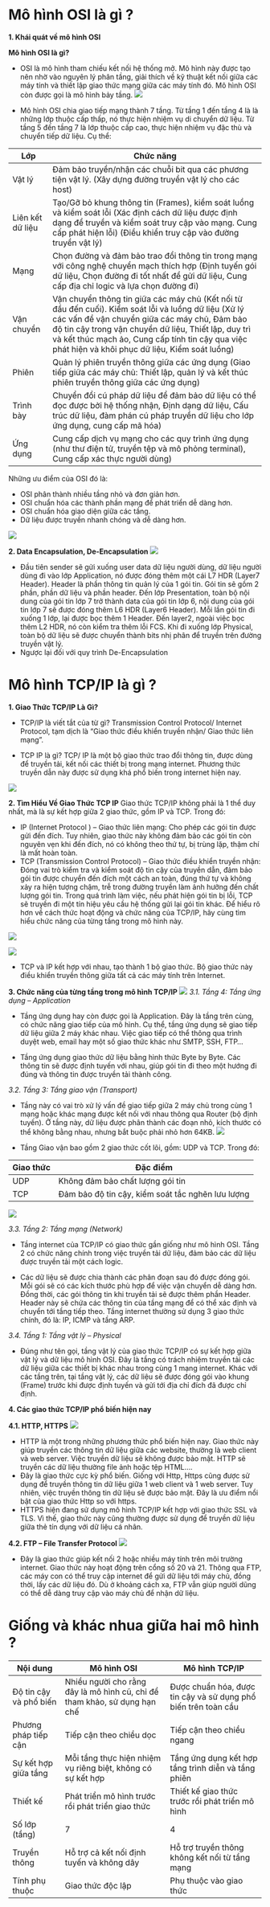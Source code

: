 # Mô hình OSI là gì ?
**1. Khái quát về mô hình OSI**

   **Mô hình OSI là gì?**
- OSI là mô hình tham chiếu kết nối hệ thống mở. Mô hình này được tạo nên nhờ vào nguyên lý phân tầng, giải thích về kỹ thuật kết nối giữa các máy tính và thiết lập giao thức mạng giữa các máy tính đó. Mô hình OSI còn được gọi là mô hình bảy tầng.
![](https://www.bkns.vn/wp-content/uploads/2022/09/osi-la-mo-hinh-tham-chieu-ket-noi-he-thong-mo.png.webp)

- Mô hình OSI chia giao tiếp mạng thành 7 tầng. Từ tầng 1 đến tầng 4 là là những lớp thuộc cấp thấp, nó thực hiện nhiệm vụ di chuyển dữ liệu. Từ tầng 5 đến tầng 7 là lớp thuộc cấp cao, thực hiện nhiệm vụ đặc thù và chuyển tiếp dữ liệu. Cụ thể:

| Lớp       | Chức năng                                                                                                                                                  |
|-----------|------------------------------------------------------------------------------------------------------------------------------------------------------------|
| Vật lý    | Đảm bảo truyền/nhận các chuỗi bit qua các phương tiện vật lý. (Xây dựng đường truyền vật lý cho các host)                                                    |
| Liên kết dữ liệu | Tạo/Gỡ bỏ khung thông tin (Frames), kiểm soát luồng và kiểm soát lỗi (Xác định cách dữ liệu được định dạng để truyền và kiểm soát truy cập vào mạng. Cung cấp phát hiện lỗi) (Điều khiển truy cập vào đường truyền vật lý) |
| Mạng      | Chọn đường và đảm bảo trao đổi thông tin trong mạng với công nghệ chuyển mạch thích hợp (Định tuyến gói dữ liệu, Chọn đường đi tốt nhất để gửi dữ liệu, Cung cấp địa chỉ logic và lựa chọn đường đi)               |
| Vận chuyển | Vận chuyển thông tin giữa các máy chủ (Kết nối từ đầu đến cuối). Kiểm soát lỗi và luồng dữ liệu (Xử lý các vấn đề vận chuyển giữa các máy chủ, Đảm bảo độ tin cậy trong vận chuyển dữ liệu, Thiết lập, duy trì và kết thúc mạch ảo, Cung cấp tính tin cậy qua việc phát hiện và khôi phục dữ liệu, Kiểm soát luồng) |
| Phiên     | Quản lý phiên truyền thông giữa các ứng dụng (Giao tiếp giữa các máy chủ: Thiết lập, quản lý và kết thúc phiên truyền thông giữa các ứng dụng)                                  |
| Trình bày | Chuyển đổi cú pháp dữ liệu để đảm bảo dữ liệu có thể đọc được bởi hệ thống nhận, Định dạng dữ liệu, Cấu trúc dữ liệu, đàm phán cú pháp truyền dữ liệu cho lớp ứng dụng, cung cấp mã hóa)                                      |
| Ứng dụng  | Cung cấp dịch vụ mạng cho các quy trình ứng dụng (như thư điện tử, truyền tệp và mô phỏng terminal), Cung cấp xác thực người dùng)                                  |

Những ưu điểm của OSI đó là:

- OSI phân thành nhiều tầng nhỏ và đơn giản hơn.
- OSI chuẩn hóa các thành phần mạng để phát triển dễ dàng hơn.
- OSI chuẩn hóa giao diện giữa các tầng.
- Dữ liệu được truyền nhanh chóng và dễ dàng hơn.

![](https://www.bkns.vn/wp-content/uploads/2022/09/osi-chia-giao-tiep-mang-thanh-7-tang.jpg.webp)

**2. Data Encapsulation, De-Encapsulation**
![](https://github.com/TrongTan124/Thuc-tap-VNPT/raw/main/MinhNN/CCNA/images/osi2.jpg)

- Đầu tiên sender sẽ gửi xuống user data dữ liệu người dùng, dữ liệu người dùng đi vào lớp Application, nó được đóng thêm một cái L7 HDR (Layer7 Header). Header là phần thông tin quản lý của 1 gói tin. Gói tin sẽ gồm 2 phần, phần dữ liệu và phần header. Đến lớp Presentation, toàn bộ nội dung của gói tin lớp 7 trở thành data của gói tin lớp 6, nội dung của gói tin lớp 7 sẽ được đóng thêm L6 HDR (Layer6 Header). Mỗi lần gói tin đi xuống 1 lớp, lại được bọc thêm 1 Header. Đến layer2, ngoài việc bọc thêm L2 HDR, nó còn kiểm tra thêm lỗi FCS. Khi đi xuống lớp Physical, toàn bộ dữ liệu sẽ được chuyển thành bits nhị phân để truyền trên đường truyền vật lý.
- Ngược lại đối với quy trình De-Encapsulation

# Mô hình TCP/IP là gì ?
**1. Giao Thức TCP/IP Là Gì?**
- TCP/IP là viết tắt của từ gì? Transmission Control Protocol/ Internet Protocol, tạm dịch là “Giao thức điều khiển truyền nhận/ Giao thức liên mạng”.

- TCP IP là gì? TCP/ IP là một bộ giao thức trao đổi thông tin, được dùng để truyền tải, kết nối các thiết bị trong mạng internet. Phương thức truyền dẫn này được sử dụng khá phổ biến trong internet hiện nay.

![](https://fptcloud.com/wp-content/uploads/2022/01/TCP-co-chuc-nang-xac-dinh-cac-ung-dung-va-tao-ra-cac-kenh-giao-tiep.png)

**2. Tìm Hiểu Về Giao Thức TCP IP** 
Giao thức TCP/IP không phải là 1 thể duy nhất, mà là sự kết hợp giữa 2 giao thức, gồm IP và TCP. Trong đó:

- IP (Internet Protocol ) – Giao thức liên mạng: Cho phép các gói tin được gửi đến đích. Tuy nhiên, giao thức này không đảm bảo các gói tin còn nguyên vẹn khi đến đích, nó có không theo thứ tự, bị trùng lặp, thậm chí là mất hoàn toàn.
- TCP (Transmission Control Protocol) – Giao thức điều khiển truyền nhận: Đóng vai trò kiểm tra và kiểm soát độ tin cậy của truyền dẫn, đảm bảo gói tin được chuyển đến đích một cách an toàn, đúng thứ tự và không xảy ra hiện tượng chậm, trễ trong đường truyền làm ảnh hưởng đến chất lượng gói tin. Trong quá trình làm việc, nếu phát hiện gói tin bị lỗi, TCP sẽ truyền đi một tín hiệu yêu cầu hệ thống gửi lại gói tin khác. Để hiểu rõ hơn về cách thức hoạt động và chức năng của TCP/IP, hãy cùng tìm hiểu chức năng của từng tầng trong mô hình này. 

![](https://github.com/TrongTan124/Thuc-tap-VNPT/raw/main/MinhNN/CCNA/images/tcp-three-way.png)

![](https://github.com/TrongTan124/Thuc-tap-VNPT/raw/main/MinhNN/CCNA/images/tcp-ip-flow-control.jpeg)
- TCP và IP kết hợp với nhau, tạo thành 1 bộ giao thức. Bộ giao thức này điều khiển truyền thông giữa tất cả các máy tính trên Internet. 


**3. Chức năng của từng tầng trong mô hình TCP/IP**
![](https://thietbimangcisco.vn/userfiles/TCP-IP-Model.png)
*3.1. Tầng 4: Tầng ứng dụng – Application*
- Tầng ứng dụng hay còn được gọi là Application. Đây là tầng trên cùng, có chức năng giao tiếp của mô hình. Cụ thể, tầng ứng dụng sẽ giao tiếp dữ liệu giữa 2 máy khác nhau. Việc giao tiếp có thể thông qua trình duyệt web, email hay một số giao thức khác như SMTP, SSH, FTP… 

- Tầng ứng dụng giao thức dữ liệu bằng hình thức Byte by Byte. Các thông tin sẽ được định tuyến với nhau, giúp gói tin đi theo một hướng đi đúng và thông tin được truyền tải thành công. 

*3.2. Tầng 3: Tầng giao vận (Transport)*
- Tầng này có vai trò xử lý vấn đề giao tiếp giữa 2 máy chủ trong cùng 1 mạng hoặc khác mạng được kết nối với nhau thông qua Router (bộ định tuyến). Ở tầng này, dữ liệu được phân thành các đoạn nhỏ, kích thước có thể không bằng nhau, nhưng bắt buộc phải nhỏ hơn 64KB.
![](https://fpttelecom.com/wp-content/uploads/2022/03/tang-3-trong-mo-hinh-tcp-ip.jpg)

- Tầng Giao vận bao gồm 2 giao thức cốt lõi, gồm: UDP và TCP. Trong đó:

| Giao thức | Đặc điểm                                      |
|----------|------------------------------------------------|
| UDP      | Không đảm bảo chất lượng gói tin                |
| TCP      | Đảm bảo độ tin cậy, kiểm soát tắc nghẽn lưu lượng |

![](https://github.com/TrongTan124/Thuc-tap-VNPT/raw/main/MinhNN/CCNA/images/tcp-header.jpg)

*3.3. Tầng 2: Tầng mạng (Network)*
- Tầng internet của TCP/IP có giao thức gần giống như mô hình OSI. Tầng 2 có chức năng chính trong việc truyền tải dữ liệu, đảm bảo các dữ liệu được truyền tải một cách logic. 

- Các dữ liệu sẽ được chia thành các phân đoạn sau đó được đóng gói. Mỗi gói sẽ có các kích thước phù hợp để việc vận chuyển dễ dàng hơn. Đồng thời, các gói thông tin khi truyền tải sẽ được thêm phần Header. Header này sẽ chứa các thông tin của tầng mạng để có thể xác định và chuyển tới tầng tiếp theo. Tầng internet thường sử dụng 3 giao thức chính, đó là: IP, ICMP và tầng ARP. 

*3.4. Tầng 1: Tầng vật lý – Physical*
- Đúng như tên gọi, tầng vật lý của giao thức TCP/IP có sự kết hợp giữa vật lý và dữ liệu mô hình OSI. Đây là tầng có trách nhiệm truyền tải các dữ liệu giữa các thiết bị khác nhau trong cùng 1 mạng internet. Khác với các tầng trên, tại tầng vật lý, các dữ liệu sẽ được đóng gói vào khung (Frame) trước khi được định tuyến và gửi tới địa chỉ đích đã được chỉ định. 

**4. Các giao thức TCP/IP phổ biến hiện nay**

**4.1. HTTP, HTTPS**
![](https://cloud.z.com/vn/wp-content/uploads/2023/03/http-vs-https.png)

- HTTP là một trong những phương thức phổ biến hiện nay. Giao thức này giúp truyền các thông tin dữ liệu giữa các website, thường là web client và web server. Việc truyền dữ liệu sẽ không được bảo mật. HTTP sẽ truyền các dữ liệu thường file ảnh hoặc tệp HTML….
- Đây là giao thức cực kỳ phổ biến. Giống với Http, Https cũng được sử dụng để truyền thông tin dữ liệu giữa 1 web client và 1 web server. Tuy nhiên, việc truyền thông tin dữ liệu sẽ được bảo mật. Đây là ưu điểm nổi bật của giao thức Http so với https. 
- HTTPS hiện đang sử dụng mô hình TCP/IP kết hợp với giao thức SSL và TLS. Vì thế, giao thức này cũng thường được sử dụng để truyền dữ liệu giữa thẻ tín dụng với dữ liệu cá nhân.

**4.2. FTP – File Transfer Protocol**
![](https://huphaco.vn/wp-content/uploads/2021/03/cach-thuc-truyen-du-lieu-cua-ftp.png)

- Đây là giao thức giúp kết nối 2 hoặc nhiều máy tính trên môi trường internet. Giao thức này hoạt động trên cổng số 20 và 21. Thông qua FTP, các máy con có thể truy cập internet để gửi dữ liệu tới máy chủ, đồng thời, lấy các dữ liệu đó. Dù ở khoảng cách xa, FTP vẫn giúp người dũng có thể dễ dàng truy cập vào máy chủ để nhận dữ liệu. 


# Giống và khác nhua giữa hai mô hình ?

| Nội dung               | Mô hình OSI                                                             | Mô hình TCP/IP                                              |
|------------------------|-------------------------------------------------------------------------|------------------------------------------------------------|
| Độ tin cậy và phổ biến | Nhiều người cho rằng đây là mô hình cũ, chỉ để tham khảo, sử dụng hạn chế | Được chuẩn hóa, được tin cậy và sử dụng phổ biến trên toàn cầu |
| Phương pháp tiếp cận   | Tiếp cận theo chiều dọc                                                   | Tiếp cận theo chiều ngang                                    |
| Sự kết hợp giữa tầng   | Mỗi tầng thực hiện nhiệm vụ riêng biệt, không có sự kết hợp               | Tầng ứng dụng kết hợp tầng trình diễn và tầng phiên             |
| Thiết kế               | Phát triển mô hình trước rồi phát triển giao thức                           | Thiết kế giao thức trước rồi phát triển mô hình                 |
| Số lớp (tầng)          | 7                                                                       | 4                                                          |
| Truyền thông           | Hỗ trợ cả kết nối định tuyến và không dây                                  | Hỗ trợ truyền thông không kết nối từ tầng mạng                 |
| Tính phụ thuộc         | Giao thức độc lập                                                        | Phụ thuộc vào giao thức                                     |
